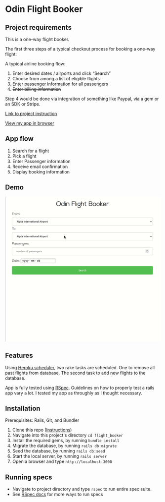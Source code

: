 # Odin Flight Booker

## Project requirements

This is a one-way flight booker.

The first three steps of a typical checkout process for booking a one-way flight:

A typical airline booking flow:

1.  Enter desired dates / airports and click “Search”
2.  Choose from among a list of eligible flights
3.  Enter passenger information for all passengers
4.  ~~Enter billing information~~

Step 4 would be done via integration of something like Paypal, via a gem or an SDK or Stripe.

[Link to project instruction](https://www.theodinproject.com/courses/ruby-on-rails/lessons/building-advanced-forms)

[View my app in browser](https://mighty-badlands-64879.herokuapp.com/)

## App flow

1. Search for a flight
2. Pick a flight
3. Enter Passenger information
4. Receive email confirmation
5. Display booking information

## Demo

![odin-flight-booker demo](gif/odin-flight-booker-demo.gif)

## Features

Using [Heroku scheduler](https://devcenter.heroku.com/articles/scheduler), two rake tasks are scheduled. One to remove all past flights from database. The second task to add new flights to the database.

App is fully tested using [RSpec](https://github.com/rspec/rspec-rails). Guidelines on how to properly test a rails app vary a lot. I tested my app as throughly as I thought necessary.

## Installation

Prerequisites: Rails, Git, and Bundler
1. Clone this repo ([Instructions](https://docs.github.com/en/github/creating-cloning-and-archiving-repositories/cloning-a-repository-from-github/cloning-a-repository))
2. Navigate into this project's directory ```cd flight_booker```
3. Install the required gems, by running ```bundle install```
4. Migrate the database, by running ```rails db:migrate```
5. Seed the database, by running ```rails db:seed```
6. Start the local server, by running ```rails server```
7. Open a browser and type ```http://localhost:3000```

## Running specs
* Navigate to project directory and type `rspec` to run entire spec suite.
* See [RSpec docs](https://github.com/rspec/rspec-rails#running-specs) for more ways to run specs





